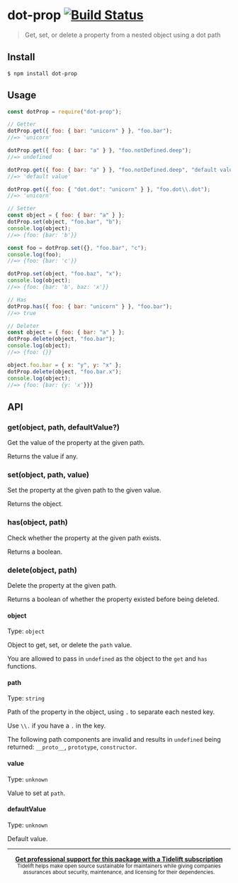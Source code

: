 # dot-prop [![Build Status](https://travis-ci.com/sindresorhus/dot-prop.svg?branch=master)](https://travis-ci.com/github/sindresorhus/dot-prop)

> Get, set, or delete a property from a nested object using a dot path

## Install

```
$ npm install dot-prop
```

## Usage

```js
const dotProp = require("dot-prop");

// Getter
dotProp.get({ foo: { bar: "unicorn" } }, "foo.bar");
//=> 'unicorn'

dotProp.get({ foo: { bar: "a" } }, "foo.notDefined.deep");
//=> undefined

dotProp.get({ foo: { bar: "a" } }, "foo.notDefined.deep", "default value");
//=> 'default value'

dotProp.get({ foo: { "dot.dot": "unicorn" } }, "foo.dot\\.dot");
//=> 'unicorn'

// Setter
const object = { foo: { bar: "a" } };
dotProp.set(object, "foo.bar", "b");
console.log(object);
//=> {foo: {bar: 'b'}}

const foo = dotProp.set({}, "foo.bar", "c");
console.log(foo);
//=> {foo: {bar: 'c'}}

dotProp.set(object, "foo.baz", "x");
console.log(object);
//=> {foo: {bar: 'b', baz: 'x'}}

// Has
dotProp.has({ foo: { bar: "unicorn" } }, "foo.bar");
//=> true

// Deleter
const object = { foo: { bar: "a" } };
dotProp.delete(object, "foo.bar");
console.log(object);
//=> {foo: {}}

object.foo.bar = { x: "y", y: "x" };
dotProp.delete(object, "foo.bar.x");
console.log(object);
//=> {foo: {bar: {y: 'x'}}}
```

## API

### get(object, path, defaultValue?)

Get the value of the property at the given path.

Returns the value if any.

### set(object, path, value)

Set the property at the given path to the given value.

Returns the object.

### has(object, path)

Check whether the property at the given path exists.

Returns a boolean.

### delete(object, path)

Delete the property at the given path.

Returns a boolean of whether the property existed before being deleted.

#### object

Type: `object`

Object to get, set, or delete the `path` value.

You are allowed to pass in `undefined` as the object to the `get` and `has` functions.

#### path

Type: `string`

Path of the property in the object, using `.` to separate each nested key.

Use `\\.` if you have a `.` in the key.

The following path components are invalid and results in `undefined` being returned: `__proto__`, `prototype`, `constructor`.

#### value

Type: `unknown`

Value to set at `path`.

#### defaultValue

Type: `unknown`

Default value.

---

<div align="center">
	<b>
		<a href="https://tidelift.com/subscription/pkg/npm-dot-prop?utm_source=npm-dot-prop&utm_medium=referral&utm_campaign=readme">Get professional support for this package with a Tidelift subscription</a>
	</b>
	<br>
	<sub>
		Tidelift helps make open source sustainable for maintainers while giving companies<br>assurances about security, maintenance, and licensing for their dependencies.
	</sub>
</div>
